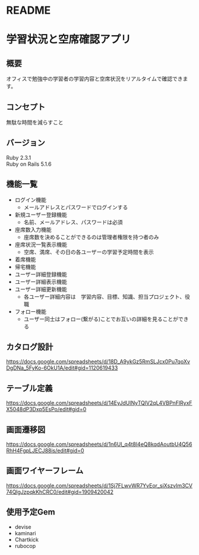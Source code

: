# README
# 学習状況と空席確認アプリ
## 概要
オフィスで勉強中の学習者の学習内容と空席状況をリアルタイムで確認できます。
## コンセプト
無駄な時間を減らすこと
## バージョン
Ruby 2.3.1  
Ruby on Rails 5.1.6  
## 機能一覧
* ログイン機能
  * メールアドレスとパスワードでログインする
* 新規ユーザー登録機能
  * 名前、メールアドレス、パスワードは必須
* 座席数入力機能
  * 座席数を決めることができるのは管理者権限を持つ者のみ
* 座席状況一覧表示機能
  * 空席、満席、その日の各ユーザーの学習予定時間を表示
* 着席機能
* 帰宅機能
* ユーザー詳細登録機能
* ユーザー詳細表示機能
* ユーザー詳細更新機能
  * 各ユーザー詳細内容は　学習内容、目標、知識、担当プロジェクト、役職
* フォロー機能
  * ユーザー同士はフォロー(繋がる)ことでお互いの詳細を見ることができる
## カタログ設計
 <https://docs.google.com/spreadsheets/d/18D_A9ykGz5RmSLJcx0Pu7qoXvDgDNa_5FyKo-6OkU1A/edit#gid=1120619433>
## テーブル定義
<https://docs.google.com/spreadsheets/d/14EyJdUlNyTQlV2qL4VBPnFlRyxFX5048dP3Dxp5EsPo/edit#gid=0>
## 画面遷移図
<https://docs.google.com/spreadsheets/d/1n6UI_q4t8l4eQ8kqdAoutbU4Q56RhH4FgpLJECJ88is/edit#gid=0>
## 画面ワイヤーフレーム
<https://docs.google.com/spreadsheets/d/1Sj7FLwvWR7YvEor_siXszvIm3CV74QlgJzpqkKhCRC0/edit#gid=1909420042>
## 使用予定Gem
  * devise
  * kaminari
  * Chartkick
  * rubocop
